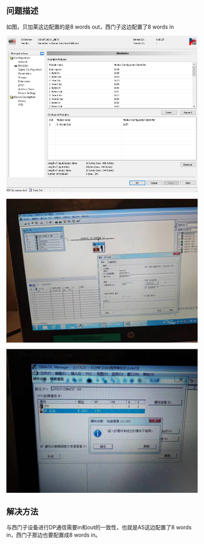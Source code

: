 ## 问题描述

如图，贝加莱这边配置的是8 words out，西门子这边配置了8 words in

![](FILES/046X20IF1063-1模块使用PROFIBUS%20DP连接西门子主站报错插入模块和组态模块不相同/image-20230724151854846.png)


![](FILES/046X20IF1063-1模块使用PROFIBUS%20DP连接西门子主站报错插入模块和组态模块不相同/image-20230724151834784.jpeg)

![](FILES/046X20IF1063-1模块使用PROFIBUS%20DP连接西门子主站报错插入模块和组态模块不相同/image-20230724151846177.jpeg)

## 解决方法

与西门子设备进行DP通信需要in和out的一致性，也就是AS这边配置了8 words in，西门子那边也要配置成8 words in。

